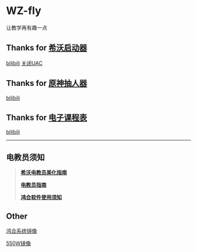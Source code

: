 # WZ-fly
让教学再有趣一点

Thanks for [希沃启动器](https://github.com/SRInternet/Seewo-Custom_Start)
-
[bilibili](https://space.bilibili.com/1969160969/channel/collectiondetail?sid=2260110) [关闭UAC](https://m.somode.com/jiaocheng/5912.html)

Thanks for [原神抽人器](https://github.com/SRInternet/Seewo-Custom_Start)
-
[bilibili](https://www.bilibili.com/video/BV1Ec411k722/)

Thanks for [电子课程表](https://github.com/EnderWolf006/ElectronClassSchedule)
-
[bilibili](https://www.bilibili.com/video/BV1Wm411k7n8/)


---


## 电教员须知
>**[希沃电教员美化指南](https://www.bilibili.com/video/BV1fp421R7oo/)**
>
>**[电教员指南](https://www.bilibili.com/video/BV1a5411c7qo)**
>
>**[鸿合软件使用须知](https://www.bilibili.com/video/BV1di4y117oV)**

## Other
[鸿合系统镜像](https://www.bilibili.com/video/BV1di4y117oV)

[550W镜像](https://www.bilibili.com/video/BV1JM411e7H4)
